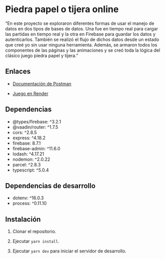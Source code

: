 # Piedra papel o tijera online

“En este proyecto se exploraron diferentes formas de usar el manejo de datos en dos tipos de bases de datos. Una fue en tiempo real para cargar las partidas en tiempo real y la otra en Firebase para guardar los datos y autenticarlos. También se realizó el flujo de dichos datos desde un estado que creé yo sin usar ninguna herramienta. Además, se armaron todos los componentes de las páginas y las animaciones y se creó toda la lógica del clásico juego piedra papel y tijera.”

## Enlaces

- [Documentación de Postman](https://documenter.getpostman.com/view/25881912/2s93XsWkht)

- [Juego en Render](https://piedra-papel-o-tijera.onrender.com/)

## Dependencias

- @types/firebase: ^3.2.1
- @vaadin/router: ^1.7.5
- cors: ^2.8.5
- express: ^4.18.2
- firebase: 8.7.1
- firebase-admin: ^11.6.0
- lodash: ^4.17.21
- nodemon: ^2.0.22
- parcel: ^2.8.3
- typescript: ^5.0.4

## Dependencias de desarrollo

- dotenv: ^16.0.3
- process: ^0.11.10

## Instalación

1. Clonar el repositorio.

2. Ejecutar `yarn install`.
3. Ejecutar `yarn dev` para iniciar el servidor de desarrollo.
